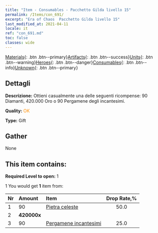```yaml
---
title: "Item - Consumables - Pacchetto Gilda livello 15"
permalink: /Items/con_691/
excerpt: "Era of Chaos  Pacchetto Gilda livello 15"
last_modified_at: 2021-04-11
locale: it
ref: "con_691.md"
toc: false
classes: wide
---
```

 [Materials](/it/Items/){: .btn .btn--primary}[Artifacts](/it/Items/Artifacts/){: .btn .btn--success}[Units](/it/Items/Units/){: .btn .btn--warning}[Heroes](/it/Items/Heroes/){: .btn .btn--danger}[Consumables](/it/Items/Consumables/){: .btn .btn--info}[Unknown](/it/Items/Unknown/){: .btn .btn--primary}

## Dettagli
 **Descrizione:** Ottieni casualmente una delle seguenti ricompense: 90 Diamanti, 420.000 Oro o 90 Pergamene degli incantesimi.

 **Quality:** <span style="color: #FF8C00">OK</span>

 **Type:** Gift

## Gather

  None

## This item contains:

 **Required Level to open:** 1

 1 You would get **1** item  from:

  | Nr | Amount |     Item    | Drop Rate,% |
  |:---|:-------|:------------|:---------:|
  | 1 | 90 | [Pietra celeste](/it/Items/art_188/) | 50.0 | 
  | 2 |  **420000x** | <i class="fas fa-coins"/> |  | 25.0 | 
  | 3 | 90 | [Pergamene incantesimi](/it/Items/con_694/) | 25.0 | 
